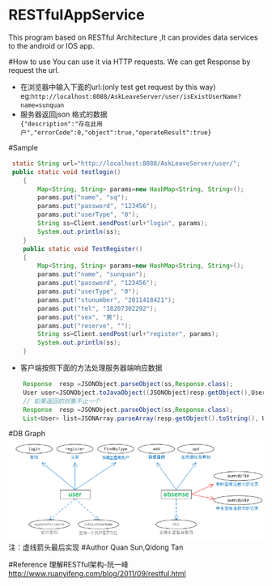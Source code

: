 ﻿# RESTfulAppService
This program based on RESTful Architecture ,It can provides data services to the android or IOS app. 

#How to use
 You can use it  via HTTP requests. We can get Response by request the url.
* 在浏览器中输入下面的url:(only test get request by this way)
eg:``http://localhost:8088/AskLeaveServer/user/isExistUserName?name=sunquan``
* 服务器返回json 格式的数据<br>
``{"description":"存在此用户","errorCode":0,"object":true,"operateResult":true}``

#Sample 
```Java
 static String url="http://localhost:8088/AskLeaveServer/user/";
 public static void testlogin() 
	{
		Map<String, String> params=new HashMap<String, String>();
		params.put("name", "sq");
	 	params.put("password", "123456");
	 	params.put("userType", "0");
		String ss=Client.sendPost(url+"login", params);
		System.out.println(ss);
	}
	public static void TestRegister() 
	{
		Map<String, String> params=new HashMap<String, String>();
		params.put("name", "sunquan");
	 	params.put("password", "123456");
	 	params.put("userType", "0");
	 	params.put("stunumber", "2011418421");
	 	params.put("tel", "18207302292");
	 	params.put("sex", "男");
	 	params.put("reserve", "");
		String ss=Client.sendPost(url+"register", params);
		System.out.println(ss);
	}
```
* 客户端按照下面的方法处理服务器端响应数据
```Java
    Response  resp =JSONObject.parseObject(ss,Response.class);
    User user=JSONObject.toJavaObject((JSONObject)resp.getObject(),User.class);
    // 如果返回的对象不止一个
    Response  resp =JSONObject.parseObject(ss,Response.class);
    List<User> list=JSONArray.parseArray(resp.getObject().toString(), User.class);
```
#DB Graph
![image](https://github.com/ForrestSu/RESTfulAppService/blob/master/docs/er.png)<br>
注：虚线箭头最后实现
#Author 
 Quan Sun,Qidong Tan

#Reference
理解RESTful架构-阮一峰
http://www.ruanyifeng.com/blog/2011/09/restful.html
